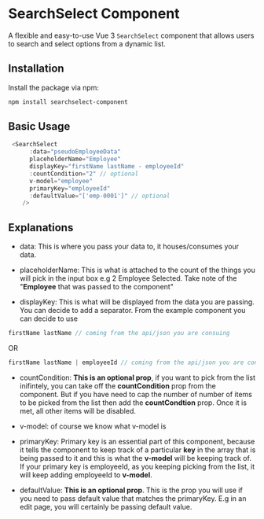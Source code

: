 # SearchSelect Component

A flexible and easy-to-use Vue 3 `SearchSelect` component that allows users to search and select options from a dynamic list.

## Installation

Install the package via npm:

```bash
npm install searchselect-component
```

## Basic Usage

```js
 <SearchSelect
      :data="pseudoEmployeeData"
      placeholderName="Employee"
      displayKey="firstName lastName - employeeId"
      :countCondition="2" // optional
      v-model="employee"
      primaryKey="employeeId"
      :defaultValue="['emp-0001']" // optional
    />
```

## Explanations

- data: This is where you pass your data to, it houses/consumes your data.

- placeholderName: This is what is attached to the count of the things you will pick in the input box e.g 2 Employee Selected. Take note of the "**Employee** that was passed to the component"

- displayKey: This is what will be displayed from the data you are passing. You can decide to add a separator. From the example component you can decide to use

```js
firstName lastName // coming from the api/json you are consuing
```

OR

```js
firstName lastName | employeeId // coming from the api/json you are consuing
```

- countCondition: **This is an optional prop**, if you want to pick from the list inifintely, you can take off the **countCondition** prop from the component. But if you have need to cap the number of number of items to be picked from the list then add the **countCondtion** prop. Once it is met, all other items will be disabled.

- v-model: of course we know what v-model is

- primaryKey: Primary key is an essential part of this component, because it tells the component to keep track of a particular **key** in the array that is being passed to it and this is what the **v-model** will be keeping track of. If your primary key is employeeId, as you keeping picking from the list, it will keep adding employeeId to **v-model**.

- defaultValue: **This is an optional prop**. This is the prop you will use if you need to pass default value that matches the primaryKey. E.g in an edit page, you will certainly be passing default value.

